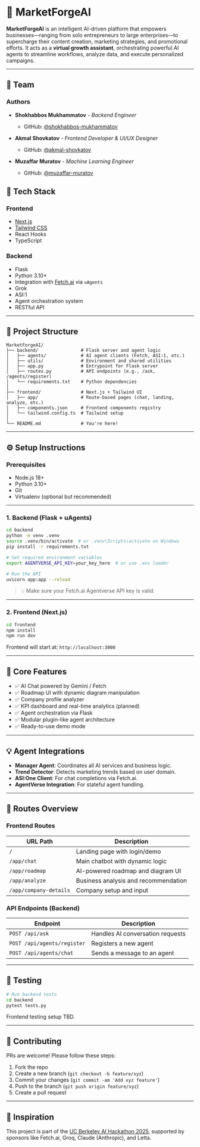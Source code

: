 
# 🚀 MarketForgeAI

**MarketForgeAI** is an intelligent AI-driven platform that empowers businesses—ranging from solo entrepreneurs to large enterprises—to supercharge their content creation, marketing strategies, and promotional efforts. It acts as a **virtual growth assistant**, orchestrating powerful AI agents to streamline workflows, analyze data, and execute personalized campaigns.

---

## 👥 Team

### Authors

- **Shokhabbos Mukhammatov** - *Backend Engineer*
  - GitHub: [@shokhabbos-mukhammatov](https://github.com/shokhabbos-mukhammatov)


- **Akmal Shovkatov** - *Frontend Developer & UI/UX Designer*
  - GitHub: [@akmal-shovkatov](https://github.com/Akmalchan)


- **Muzaffar Muratov** - *Machine Learning Engineer*
  - GitHub: [@muzaffar-muratov](https://github.com/Muzaffarbekm)

## 🔧 Tech Stack

### Frontend
- [Next.js](https://nextjs.org/)
- [Tailwind CSS](https://tailwindcss.com/)
- React Hooks
- TypeScript

### Backend
- Flask
- Python 3.10+
- Integration with [Fetch.ai](https://fetch.ai/) via `uAgents`
- Grok
- ASI:1
- Agent orchestration system
- RESTful API

---

## 📁 Project Structure

```
MarketForgeAI/
├── backend/                # Flask server and agent logic
│   ├── agents/             # AI agent clients (Fetch, ASI:1, etc.)
│   ├── utils/              # Environment and shared utilities
│   ├── app.py              # Entrypoint for Flask server
│   ├── routes.py           # API endpoints (e.g., /ask, /agents/register)
│   └── requirements.txt    # Python dependencies
│
├── frontend/               # Next.js + Tailwind UI
│   ├── app/                # Route-based pages (chat, landing, analyze, etc.)
│   ├── components.json     # Frontend components registry
│   └── tailwind.config.ts  # Tailwind setup
│
└── README.md               # You're here!
```

---

## ⚙️ Setup Instructions

### Prerequisites

- Node.js 18+
- Python 3.10+
- Git
- Virtualenv (optional but recommended)

---

### 1. Backend (Flask + uAgents)

```bash
cd backend
python -m venv .venv
source .venv/bin/activate  # or .venv\Scripts\activate on Windows
pip install -r requirements.txt

# Set required environment variables
export AGENTVERSE_API_KEY=your_key_here  # or use .env loader

# Run the API
uvicorn app:app --reload
```

> 💡 Make sure your Fetch.ai Agentverse API key is valid.

---

### 2. Frontend (Next.js)

```bash
cd frontend
npm install
npm run dev
```

Frontend will start at: `http://localhost:3000`

---

## 🧠 Core Features

- ✅ AI Chat powered by Gemini / Fetch
- ✅ Roadmap UI with dynamic diagram manipulation
- ✅ Company profile analyzer
- ✅ KPI dashboard and real-time analytics (planned)
- ✅ Agent orchestration via Flask
- ✅ Modular plugin-like agent architecture
- ✅ Ready-to-use demo mode

---

## 💡 Agent Integrations

- **Manager Agent**: Coordinates all AI services and business logic.
- **Trend Detector**: Detects marketing trends based on user domain.
- **ASI:One Client**: For chat completions via Fetch.ai.
- **AgentVerse Integration**: For stateful agent handling.

---

## 📌 Routes Overview

### Frontend Routes

| URL Path            | Description                             |
|---------------------|-----------------------------------------|
| `/`                 | Landing page with login/demo            |
| `/app/chat`         | Main chatbot with dynamic logic         |
| `/app/roadmap`      | AI-powered roadmap and diagram UI       |
| `/app/analyze`      | Business analysis and recommendation    |
| `/app/company-details` | Company setup and input              |

### API Endpoints (Backend)

| Endpoint              | Description                      |
|-----------------------|----------------------------------|
| `POST /api/ask`       | Handles AI conversation requests |
| `POST /api/agents/register` | Registers a new agent     |
| `POST /api/agents/chat`     | Sends a message to an agent |

---

## 🧪 Testing

```bash
# Run backend tests
cd backend
pytest tests.py
```

Frontend testing setup TBD.

---

## 🤝 Contributing

PRs are welcome! Please follow these steps:

1. Fork the repo
2. Create a new branch (`git checkout -b feature/xyz`)
3. Commit your changes (`git commit -am 'Add xyz feature'`)
4. Push to the branch (`git push origin feature/xyz`)
5. Create a pull request

---

## 🧠 Inspiration

This project is part of the [UC Berkeley AI Hackathon 2025](https://uc-berkeley-ai-hackathon-2025.devpost.com/), supported by sponsors like Fetch.ai, Groq, Claude (Anthropic), and Letta.
